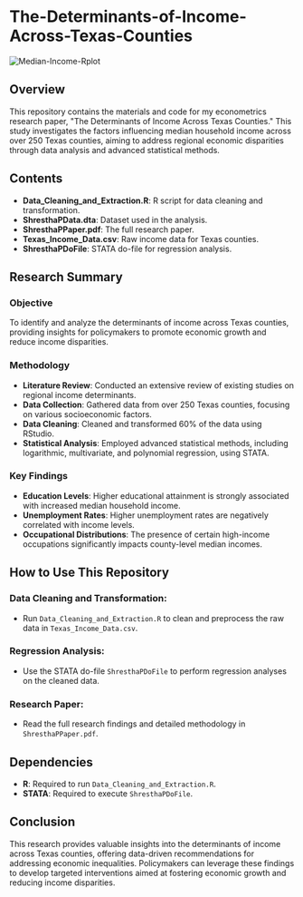# The-Determinants-of-Income-Across-Texas-Counties
![Median-Income-Rplot](https://github.com/pranjalshrestha/The-Determinants-of-Income-Across-Texas-Counties/assets/135492582/16acc40c-2bef-407e-b97f-98f49a43257f)
## Overview

This repository contains the materials and code for my econometrics research paper, "The Determinants of Income Across Texas Counties." This study investigates the factors influencing median household income across over 250 Texas counties, aiming to address regional economic disparities through data analysis and advanced statistical methods.

## Contents
- **Data_Cleaning_and_Extraction.R**: R script for data cleaning and transformation.
- **ShresthaPData.dta**: Dataset used in the analysis.
- **ShresthaPPaper.pdf**: The full research paper.
- **Texas_Income_Data.csv**: Raw income data for Texas counties.
- **ShresthaPDoFile**: STATA do-file for regression analysis.

## Research Summary

### Objective
To identify and analyze the determinants of income across Texas counties, providing insights for policymakers to promote economic growth and reduce income disparities.

### Methodology
- **Literature Review**: Conducted an extensive review of existing studies on regional income determinants.
- **Data Collection**: Gathered data from over 250 Texas counties, focusing on various socioeconomic factors.
- **Data Cleaning**: Cleaned and transformed 60% of the data using RStudio.
- **Statistical Analysis**: Employed advanced statistical methods, including logarithmic, multivariate, and polynomial regression, using STATA.

### Key Findings
- **Education Levels**: Higher educational attainment is strongly associated with increased median household income.
- **Unemployment Rates**: Higher unemployment rates are negatively correlated with income levels.
- **Occupational Distributions**: The presence of certain high-income occupations significantly impacts county-level median incomes.

## How to Use This Repository

### Data Cleaning and Transformation:
- Run `Data_Cleaning_and_Extraction.R` to clean and preprocess the raw data in `Texas_Income_Data.csv`.

### Regression Analysis:
- Use the STATA do-file `ShresthaPDoFile` to perform regression analyses on the cleaned data.

### Research Paper:
- Read the full research findings and detailed methodology in `ShresthaPPaper.pdf`.

## Dependencies
- **R**: Required to run `Data_Cleaning_and_Extraction.R`.
- **STATA**: Required to execute `ShresthaPDoFile`.

## Conclusion
This research provides valuable insights into the determinants of income across Texas counties, offering data-driven recommendations for addressing economic inequalities. Policymakers can leverage these findings to develop targeted interventions aimed at fostering economic growth and reducing income disparities.
